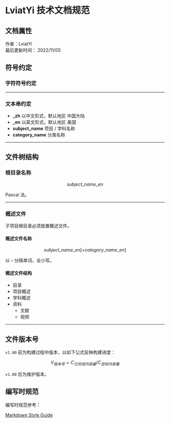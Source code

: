 # LviatYi 技术文档规范

## 文档属性

作者：LviatYi  
最后更新时间： 2022/11/05

## 符号约定

### 字符符号约定

---

### 文本串约定

- **\_zh** 以中文形式，默认地区 中国大陆
- **\_en** 以英文形式，默认地区 美国
- **subject_name** 项目 / 学科名称
- **category_name** 分类名称

---

## 文件树结构

### 根目录名称

$$
subject\_ name \_ en
$$

Pascal 法。

---

### 概述文件

子项目根目录必须放置概述文件。

#### 概述文件名称

$$
subject\_ name\_ en[+ category\_ name \_ en]
$$

以 **-** 分隔单词，全小写。

#### 概述文件结构

- 目录
- 项目概述
- 学科概述
- 资料
  - 文献
  - 视频

---

## 文件版本号

`v1.00` 前为构建过程中版本，以如下公式反映构建进度：

$$
V_{版本号}=C_{已完成内容量}/C_{目标内容量}
$$

`v1.00` 后为维护版本。

## 编写时规范

编写时规范参考：

[Markdown Style Guide][styleguideline]

[styleguideline]: ../Markdown/Markdown-style-guide/index.md
